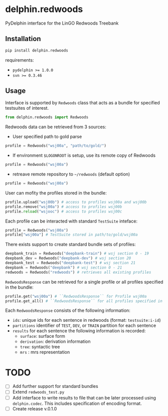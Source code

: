 # delphin.redwoods
PyDelphin interface for the LinGO Redwoods Treebank


## Installation

```bash
pip install delphin.redwoods
```

requirements:
- ``pydelphin >= 1.0.0``
- ``svn >= 0.3.46``

## Usage 

Interface is supported by ``Redwoods`` class that acts as a bundle for specified testsuites of interest. 

```python
from delphin.redwoods import Redwoods
```

Redwoods data can be retrieved from 3 sources:

- User specified path to gold parse

```python
profile = Redwoods("wsj00a", "path/to/gold/")  
```

- If environment ``$LOGONROOT`` is setup, use its remote copy of Redwoods

```python
profile = Redwoods("wsj00a")  
```

- retreave remote repository to ``~/redwoods`` (default option)

```python
profile = Redwoods("wsj00a")  
```

User can mofity the profiles stored in the bundle:

```python
profile.upload("wsj00b") # access to profiles wsj00a and wsj00b
profile.remove("wsj00a") # access to profiles wsj00b
profile.reload("wsjooc") # access to profiles wsj00c
```

Each profile can be interacted with standard ``TestSuite`` inteface:

```python
profile = Redwoods("wsj00a")
profile["wsj00a"] # TestSuite stored in path/to/gold/wsj00a  
```

There exists support to create standard bundle sets of profiles:

```python
deepbank_train = Redwoods("deepbank-train") # wsj section 0 - 19
deepbank_dev = Redwoods("deepbank-dev") # wsj section 20
deepbank_test = Redwoods("deepbank-test") # wsj section 21
deepbank = Redwoods("deepbank") # wsj section 0 - 21
redwoods = Redwoods("redwoods") # retrieves all existing profiles 
```

``RedwoodsResponse`` can be retrieved for a single profile or all profiles specified in the bundle:

```python
profile.get("wsj00a") # ``RedwoodsResponse`` for Profile wsj00a
profile.get_all() # ``RedwoodsResponse`` for all profiles specified in ``profile``
```

Each ``RedwoodsResponse`` consists of the following information:
- `ids`: unique ids for each sentence in redwoods (format: ``testsuite:i-id``)
- `partitions` identifier of ``TEST``, ``DEV``, or ``TRAIN`` partition for each sentence
- `results` for each sentence the following information is recorded:
  - `surface`: surface form
  - `derivation`: derivation information
  - `tree`: syntactic tree
  - `mrs` : mrs representation

# TODO
- [ ] Add further support for standard bundles
- [ ] Extend ``redwoods_test.py``
- [ ] Add interface to write results to file that can be later processed using ``delphin.codec``.
This includes specification of encoding format.
- [ ] Create release v.0.1.0
